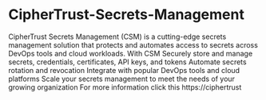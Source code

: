 # CipherTrust-Secrets-Management
CipherTrust Secrets Management (CSM) is a cutting-edge secrets management solution that protects and automates access to secrets across DevOps tools and cloud workloads. With CSM
Securely store and manage secrets, credentials, certificates, API keys, and tokens
Automate secrets rotation and revocation
Integrate with popular DevOps tools and cloud platforms
Scale your secrets management to meet the needs of your growing organization
For more information click this https://ciphertrust
